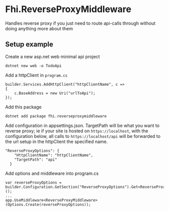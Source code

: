 # Fhi.ReverseProxyMiddleware
Handles reverse proxy if you just need to route api-calls through without doing anything more about them

## Setup example

Create a new asp.net web minimal api project

`dotnet new web -o TodoApi `

Add a httpClient in `program.cs`

```
builder.Services.AddHttpClient("httpClientName", c =>
{
    c.BaseAddress = new Uri("urlToApi");
});
```
    
Add this package

`dotnet add package fhi.reverseproxymiddleware`

Add configuration in appsettings.json. TargetPath will be what you want to reverse proxy; ie if your site is hosted on ```https://localhost```, with the configuration below, all calls to `https://localhost/api` will be forwarded to the url setup in the httpClient the specified name.

```
"ReverseProxyOptions": {
    "HttpClientName": "httpClientName",
    "TargetPath": "api" 
  } 
```

Add options and middleware into program.cs

```
var reverseProxyOptions = builder.Configuration.GetSection("ReverseProxyOptions").Get<ReverseProxyOptions>();
...
app.UseMiddleware<ReverseProxyMiddleware>(Options.Create(reverseProxyOptions));
```
